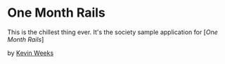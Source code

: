 # One Month Rails

This is the chillest thing ever.  It's the society sample application for [*One Month Rails*] 

by [Kevin Weeks](https://twitter.com/kp_weeks)